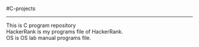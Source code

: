 #C-projects <br><hr>
This is C program repository <br>
HackerRank is my programs file of HackerRank. <br>
OS is OS lab manual programs file.